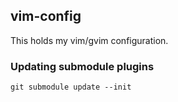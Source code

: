 ## vim-config

This holds my vim/gvim configuration.

### Updating submodule plugins
```git submodule update --init```
